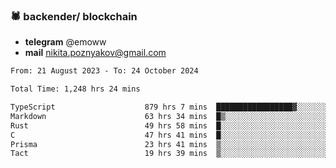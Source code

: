 ### 🕷 backender/ blockchain
- **telegram** @emoww
- **mail** nikita.poznyakov@gmail.com

<!--START_SECTION:waka-->

```txt
From: 21 August 2023 - To: 24 October 2024

Total Time: 1,248 hrs 24 mins

TypeScript                    879 hrs 7 mins  █████████████████▓░░░░░░░   70.15 %
Markdown                      63 hrs 34 mins  █▒░░░░░░░░░░░░░░░░░░░░░░░   05.07 %
Rust                          49 hrs 58 mins  █░░░░░░░░░░░░░░░░░░░░░░░░   03.99 %
C                             47 hrs 41 mins  █░░░░░░░░░░░░░░░░░░░░░░░░   03.81 %
Prisma                        23 hrs 41 mins  ▒░░░░░░░░░░░░░░░░░░░░░░░░   01.89 %
Tact                          19 hrs 39 mins  ▒░░░░░░░░░░░░░░░░░░░░░░░░   01.57 %
```

<!--END_SECTION:waka-->




